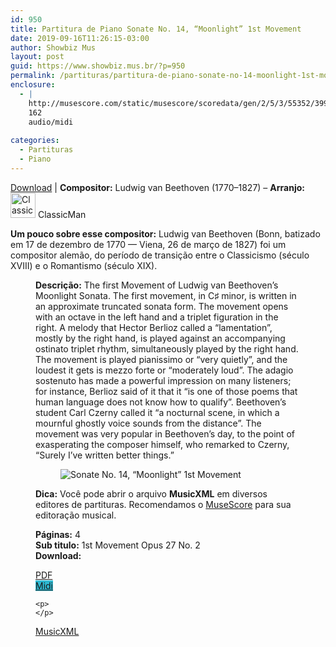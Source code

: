 ```yaml
---
id: 950
title: Partitura de Piano Sonate No. 14, “Moonlight” 1st Movement
date: 2019-09-16T11:26:15-03:00
author: Showbiz Mus
layout: post
guid: https://www.showbiz.mus.br/?p=950
permalink: /partituras/partitura-de-piano-sonate-no-14-moonlight-1st-movement/
enclosure:
  - |
    http://musescore.com/static/musescore/scoredata/gen/2/5/3/55352/3996e6977725669bc884bf2b18dffa0df2d24609/score.mid
    162
    audio/midi
    
categories:
  - Partituras
  - Piano
---
```

[Download](#download "link para download de partitura") | **Compositor:** Ludwig van Beethoven (1770–1827) &#8211; **Arranjo:** <img alt='ClassicMan' class='wp-image-40' width='40' hight='40' sizes='40' src='https://musescore.com/static/musescore/userdata/avatar/a/8/9/19710.jpg@300x300?cache=1483948208' /> ClassicMan

**Um pouco sobre esse compositor:** Ludwig van Beethoven (Bonn, batizado em 17 de dezembro de 1770 — Viena, 26 de março de 1827) foi um compositor alemão, do período de transição entre o Classicismo (século XVIII) e o Romantismo (século XIX). <figure class='wp-block-image'> 

**Descrição:** The first Movement of Ludwig van Beethoven&#8217;s Moonlight Sonata. The first movement, in C♯ minor, is written in an approximate truncated sonata form. The movement opens with an octave in the left hand and a triplet figuration in the right. A melody that Hector Berlioz called a &#8220;lamentation&#8221;, mostly by the right hand, is played against an accompanying ostinato triplet rhythm, simultaneously played by the right hand. The movement is played pianissimo or &#8220;very quietly&#8221;, and the loudest it gets is mezzo forte or &#8220;moderately loud&#8221;. The adagio sostenuto has made a powerful impression on many listeners; for instance, Berlioz said of it that it &#8220;is one of those poems that human language does not know how to qualify&#8221;. Beethoven&#8217;s student Carl Czerny called it &#8220;a nocturnal scene, in which a mournful ghostly voice sounds from the distance&#8221;. The movement was very popular in Beethoven&#8217;s day, to the point of exasperating the composer himself, who remarked to Czerny, &#8220;Surely I&#8217;ve written better things.&#8221; <figure class='wp-block-image'> 

<img  alt='Sonate No. 14, “Moonlight” 1st Movement' src='http://musescore.com/static/musescore/scoredata/gen/2/5/3/55352/3996e6977725669bc884bf2b18dffa0df2d24609/score_0.png' class='wp-image-500' /> </figure> 

**Dica:** Você pode abrir o arquivo **MusicXML** em diversos editores de partituras. Recomendamos o <a target='_blank' href='https://www.showbiz.mus.br/musica/o-melhor-editor-de-partitura' title='Editor de Partitura' rel="noopener noreferrer"> MuseScore</a> para sua editoração musical. 

  
**Páginas:** 4  
**Sub titulo:** 1st Movement Opus 27 No. 2  
<strong id='download'>Download:</strong>

<div class='wp-block-columns alignwide has-4-columns'>
  <div class='wp-block-column'>
    <div class='wp-block-button aligncenter'>
      <a  target='_blank' href='https://musescore.com/static/musescore/scoredata/gen/2/5/3/55352/3996e6977725669bc884bf2b18dffa0df2d24609/score_full.pdf' class='wp-block-button__link
         has-background has-vivid-red-background-color' rel="noopener noreferrer">PDF</a>
    </div>
  </div>
  
  <div class='wp-block-column'>
    <div class='wp-block-button aligncenter'>
      <a  target='_blank' href='http://musescore.com/static/musescore/scoredata/gen/2/5/3/55352/3996e6977725669bc884bf2b18dffa0df2d24609/score.mid' class='wp-block-button__link has-background' style='background-color:#2eb9d1' rel="noopener noreferrer">Midi</a>
    </div>
    
    <p>
    </p>
  </div>
  
  <div class='wp-block-column'>
    <div class='wp-block-button aligncenter'>
      <a  target='_blank' href='http://musescore.com/static/musescore/scoredata/gen/2/5/3/55352/3996e6977725669bc884bf2b18dffa0df2d24609/score.mxl' class='wp-block-button__link has-background has-very-dark-gray-background-color' rel="noopener noreferrer">MusicXML</a>
    </div>
  </div>
  
  <div class='wp-block-column'>
  </div>
</div>